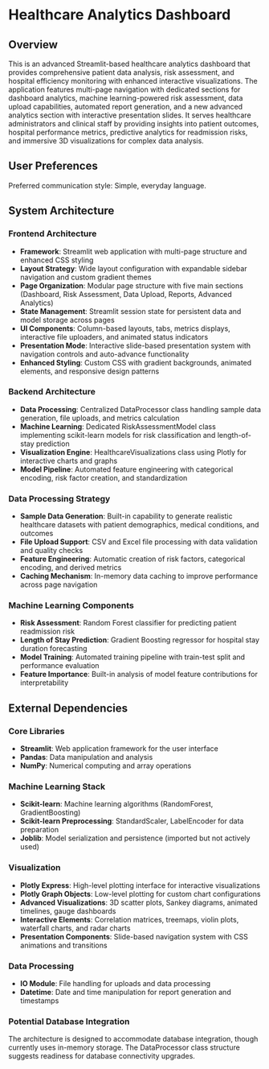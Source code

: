 # Healthcare Analytics Dashboard

## Overview

This is an advanced Streamlit-based healthcare analytics dashboard that provides comprehensive patient data analysis, risk assessment, and hospital efficiency monitoring with enhanced interactive visualizations. The application features multi-page navigation with dedicated sections for dashboard analytics, machine learning-powered risk assessment, data upload capabilities, automated report generation, and a new advanced analytics section with interactive presentation slides. It serves healthcare administrators and clinical staff by providing insights into patient outcomes, hospital performance metrics, predictive analytics for readmission risks, and immersive 3D visualizations for complex data analysis.

## User Preferences

Preferred communication style: Simple, everyday language.

## System Architecture

### Frontend Architecture
- **Framework**: Streamlit web application with multi-page structure and enhanced CSS styling
- **Layout Strategy**: Wide layout configuration with expandable sidebar navigation and custom gradient themes
- **Page Organization**: Modular page structure with five main sections (Dashboard, Risk Assessment, Data Upload, Reports, Advanced Analytics)
- **State Management**: Streamlit session state for persistent data and model storage across pages
- **UI Components**: Column-based layouts, tabs, metrics displays, interactive file uploaders, and animated status indicators
- **Presentation Mode**: Interactive slide-based presentation system with navigation controls and auto-advance functionality
- **Enhanced Styling**: Custom CSS with gradient backgrounds, animated elements, and responsive design patterns

### Backend Architecture
- **Data Processing**: Centralized DataProcessor class handling sample data generation, file uploads, and metrics calculation
- **Machine Learning**: Dedicated RiskAssessmentModel class implementing scikit-learn models for risk classification and length-of-stay prediction
- **Visualization Engine**: HealthcareVisualizations class using Plotly for interactive charts and graphs
- **Model Pipeline**: Automated feature engineering with categorical encoding, risk factor creation, and standardization

### Data Processing Strategy
- **Sample Data Generation**: Built-in capability to generate realistic healthcare datasets with patient demographics, medical conditions, and outcomes
- **File Upload Support**: CSV and Excel file processing with data validation and quality checks
- **Feature Engineering**: Automatic creation of risk factors, categorical encoding, and derived metrics
- **Caching Mechanism**: In-memory data caching to improve performance across page navigation

### Machine Learning Components
- **Risk Assessment**: Random Forest classifier for predicting patient readmission risk
- **Length of Stay Prediction**: Gradient Boosting regressor for hospital stay duration forecasting
- **Model Training**: Automated training pipeline with train-test split and performance evaluation
- **Feature Importance**: Built-in analysis of model feature contributions for interpretability

## External Dependencies

### Core Libraries
- **Streamlit**: Web application framework for the user interface
- **Pandas**: Data manipulation and analysis
- **NumPy**: Numerical computing and array operations

### Machine Learning Stack
- **Scikit-learn**: Machine learning algorithms (RandomForest, GradientBoosting)
- **Scikit-learn Preprocessing**: StandardScaler, LabelEncoder for data preparation
- **Joblib**: Model serialization and persistence (imported but not actively used)

### Visualization
- **Plotly Express**: High-level plotting interface for interactive visualizations
- **Plotly Graph Objects**: Low-level plotting for custom chart configurations
- **Advanced Visualizations**: 3D scatter plots, Sankey diagrams, animated timelines, gauge dashboards
- **Interactive Elements**: Correlation matrices, treemaps, violin plots, waterfall charts, and radar charts
- **Presentation Components**: Slide-based navigation system with CSS animations and transitions

### Data Processing
- **IO Module**: File handling for uploads and data processing
- **Datetime**: Date and time manipulation for report generation and timestamps

### Potential Database Integration
The architecture is designed to accommodate database integration, though currently uses in-memory storage. The DataProcessor class structure suggests readiness for database connectivity upgrades.
